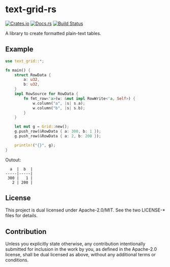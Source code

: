 # text-grid-rs

[![Crates.io](https://img.shields.io/crates/v/text-grid.svg)](https://crates.io/crates/text-grid)
[![Docs.rs](https://docs.rs/text-grid/badge.svg)](https://docs.rs/crate/text-grid)
[![Build Status](https://travis-ci.org/frozenlib/text-grid-rs.svg?branch=master)](https://travis-ci.org/frozenlib/text-grid-rs)

A library to create formatted plain-text tables.

## Example

```rust :main.rs
use text_grid::*;

fn main() {
    struct RowData {
        a: u32,
        b: u32,
    }
    impl RowSource for RowData {
        fn fmt_row<'a>(w: &mut impl RowWrite<'a, Self>) {
            w.column("a", |s| s.a);
            w.column("b", |s| s.b);
        }
    }

    let mut g = Grid::new();
    g.push_row(&RowData { a: 300, b: 1 });
    g.push_row(&RowData { a: 2, b: 200 });

    println!("{}", g);
}
```
Outout:
```text
  a  |  b  |
-----|-----|
 300 |   1 |
   2 | 200 |
```

## License
This project is dual licensed under Apache-2.0/MIT. See the two LICENSE-* files for details.

## Contribution
Unless you explicitly state otherwise, any contribution intentionally submitted for inclusion in the work by you, as defined in the Apache-2.0 license, shall be dual licensed as above, without any additional terms or conditions.
